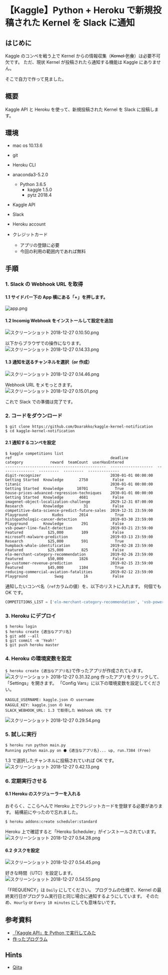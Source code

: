 # 【Kaggle】Python + Heroku で新規投稿された Kernel を Slack に通知
## はじめに
Kaggle のコンペを戦う上で Kernel からの情報収集（~~Kernel 乞食~~）は必要不可欠です。
ただ、現状 Kernel が投稿されたら通知する機能は Kaggle にありません。

そこで自力で作って見ました。

## 概要
Kaggle API と Heroku を使って、新規投稿された Kernel を Slack に投稿します。

## 環境
- mac os 10.13.6
- git
- Heroku CLI
- anaconda3-5.2.0
    - Python 3.6.5
        - kaggle 1.5.0
        - pytz 2018.4

- Kaggle API
- Slack
- Heroku account
- クレジットカード
    - アプリの登録に必要 
    - 今回の利用の範囲内であれば無料

## 手順
### 1. Slack の Webhook URL を取得
#### 1.1 サイドバー下の App 横にある「+」を押します。  
![app.png](https://qiita-image-store.s3.amazonaws.com/0/245792/4dfd7e35-b26e-b23d-fd68-52512cfc9fbf.png)

#### 1.2 Incomig Webhook をインストールして設定を追加
![スクリーンショット 2018-12-27 0.10.50.png](https://qiita-image-store.s3.amazonaws.com/0/245792/82e40eb1-0bf1-24b2-8cff-14172acb96c7.png)

以下からブラウザでの操作になります。
![スクリーンショット 2018-12-27 0.14.33.png](https://qiita-image-store.s3.amazonaws.com/0/245792/b4192dac-7f88-2c32-9baf-61f0608ec2e5.png)

#### 1.3 通知を送るチャンネルを選択（or 作成）
![スクリーンショット 2018-12-27 0.14.46.png](https://qiita-image-store.s3.amazonaws.com/0/245792/7e06c886-838a-f9cd-4501-0c016edd8eb9.png)

Webhook URL をメモっときます。
 ![スクリーンショット 2018-12-27 0.15.01.png](https://qiita-image-store.s3.amazonaws.com/0/245792/03dcbc59-3205-f533-7489-6012130bf389.png)

これで Slack での準備は完了です。

### 2. コードをダウンロード

```
$ git clone https://github.com/Doarakko/kaggle-kernel-notification
$ cd kaggle-kernel-notification
```
#### 2.1 通知するコンペを設定
```
$ kaggle competitions list
ref                                            deadline             category            reward  teamCount  userHasEntered
---------------------------------------------  -------------------  ---------------  ---------  ---------  --------------
digit-recognizer                               2030-01-01 00:00:00  Getting Started  Knowledge       2750           False
titanic                                        2030-01-01 00:00:00  Getting Started  Knowledge      10701            True
house-prices-advanced-regression-techniques    2030-01-01 00:00:00  Getting Started  Knowledge       4681           False
imagenet-object-localization-challenge         2029-12-31 07:00:00  Research         Knowledge         31           False
competitive-data-science-predict-future-sales  2019-12-31 23:59:00  Playground           Kudos       2014            True
histopathologic-cancer-detection               2019-03-30 23:59:00  Playground       Knowledge        291           False
vsb-power-line-fault-detection                 2019-03-21 23:59:00  Featured           $25,000        109           False
microsoft-malware-prediction                   2019-03-13 23:59:00  Research           $25,000        591            True
humpback-whale-identification                  2019-02-28 23:59:00  Featured           $25,000        825           False
elo-merchant-category-recommendation           2019-02-26 23:59:00  Featured           $50,000       1826           False
ga-customer-revenue-prediction                 2019-02-15 23:59:00  Featured           $45,000       1104            True
reducing-commercial-aviation-fatalities        2019-02-12 23:59:00  Playground            Swag         16           False
```
通知したいコンペ名（`ref`カラムの値）を、以下のリストに入れます。
何個でも OK です。

```python:main.py
COMPETITIONS_LIST = ['elo-merchant-category-recommendation', 'vsb-power-line-fault-detection']
```

### 3. Heroku にデプロイ
```
$ heroku login
$ heroku create {適当なアプリ名}
$ git add --all
$ git commit -m 'Yeah!'
$ git push heroku master
```
### 4. Heroku の環境変数を設定
`$ heroku create {適当なアプリ名}`で作ったアプリが作成されています。
![スクリーンショット 2018-12-27 0.31.32.png](https://qiita-image-store.s3.amazonaws.com/0/245792/176658c3-9912-2826-061b-983b2ff00243.png)
作ったアプリをクリックして、「Settings」を開きます。
「Config Vars」に以下の環境変数を設定してください。

```
KAGGLE_USERNAME: kaggle.json の username
KAGGLE_KEY: kaggle.json の key
SLACK_WEBHOOK_URL: 1.3 で取得した Webhook URL です 
```
![スクリーンショット 2018-12-27 0.29.54.png](https://qiita-image-store.s3.amazonaws.com/0/245792/45ac77c0-bad4-78b1-f356-b2fb138c3fcc.png)

### 5. 試しに実行

```
$ heroku run python main.py
Running python main.py on ⬢ {適当なアプリ名}... up, run.7384 (Free)
```
1.3 で選択したチャンネルに投稿されていれば OK です。
![スクリーンショット 2018-12-27 0.42.13.png](https://qiita-image-store.s3.amazonaws.com/0/245792/6bcdb41b-1889-1ba8-fec0-501959b71b6d.png)

### 6. 定期実行させる
#### 6.1 Heroku のスケジューラーを入れる
おそらく、ここらへんで Heroku 上でクレジットカードを登録する必要があります。
結構前にやったので忘れました。

```
$ heroku addons:create scheduler:standard
```
Heroku 上で確認すると「Heroku Scheduler」がインストールされています。
![スクリーンショット 2018-12-27 0.54.28.png](https://qiita-image-store.s3.amazonaws.com/0/245792/6c0d6c9e-061b-7b12-30a3-299490b50d16.png)

#### 6.2 タスクを設定
![スクリーンショット 2018-12-27 0.54.45.png](https://qiita-image-store.s3.amazonaws.com/0/245792/ddd7e9d6-096d-2631-dd34-fda65a02fd92.png)

好きな時間（UTC）を設定します。
![スクリーンショット 2018-12-27 0.54.55.png](https://qiita-image-store.s3.amazonaws.com/0/245792/3fa14db0-0205-e6dc-5731-2625df7fa0f5.png)

「FREQUENCY」は `Daily` にしてください。
プログラムの仕様で、Kernel の最終実行日がプログラム実行日と同じ場合に通知するようにしています。
そのため、`Hourly` or `Every 10 minutes` にしても意味ないです。

## 参考資料
- [「Kaggle API」を Python で実行してみた](https://doarakko.hatenablog.com/entry/kaggle_api_in_python) 
- [作ったプログラム](https://github.com/Doarakko/kaggle-kernel-notification)

## Hints
- [Qiita](https://qiita.com/Doarakko/items/a367fe46943a3694f696)
